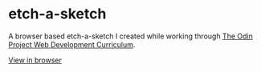 # etch-a-sketch

A browser based etch-a-sketch I created while working through [The Odin Project Web Development Curriculum](https://www.theodinproject.com/tracks/1).

[View in browser](https://joewebsta.github.io/etch-a-sketch/)
